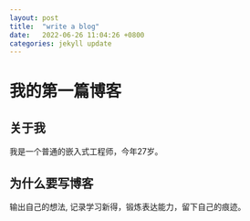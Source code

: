 ```yaml
---
layout: post
title:  "write a blog"
date:   2022-06-26 11:04:26 +0800
categories: jekyll update
---
```


# 我的第一篇博客

## 关于我

我是一个普通的嵌入式工程师，今年27岁。

## 为什么要写博客

输出自己的想法, 记录学习新得，锻炼表达能力，留下自己的痕迹。


